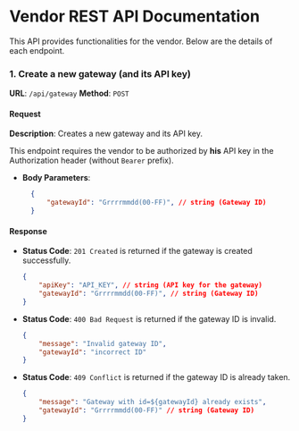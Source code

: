 # Vendor REST API Documentation

This API provides functionalities for the vendor. Below are the details of each endpoint.

### 1. Create a new gateway (and its API key)

**URL**: `/api/gateway`
**Method**: `POST`

#### Request
**Description**: Creates a new gateway and its API key.

This endpoint requires the vendor to be authorized by **his** API key in the Authorization header (without `Bearer` prefix).

- **Body Parameters**:
  ```json
    {
        "gatewayId": "Grrrrmmdd(00-FF)", // string (Gateway ID)
    }
    ```

#### Response
- **Status Code**: `201 Created` is returned if the gateway is created successfully.
    ```json
    {
        "apiKey": "API_KEY", // string (API key for the gateway)
        "gatewayId": "Grrrrmmdd(00-FF)", // string (Gateway ID)
    }
    ```

- **Status Code**: `400 Bad Request` is returned if the gateway ID is invalid.
    ```json
    {
        "message": "Invalid gateway ID",
        "gatewayId": "incorrect ID"
    }
    ```

- **Status Code**: `409 Conflict` is returned if the gateway ID is already taken.
    ```json
    {
        "message": "Gateway with id=${gatewayId} already exists",
        "gatewayId": "Grrrrmmdd(00-FF)" // string (Gateway ID)
    }
    ```


